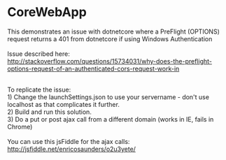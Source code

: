 # CoreWebApp
This demonstrates an issue with dotnetcore where a PreFlight (OPTIONS) request returns a 401 from dotnetcore if using Windows Authentication
<br>
<br>Issue described here:
<br>http://stackoverflow.com/questions/15734031/why-does-the-preflight-options-request-of-an-authenticated-cors-request-work-in

<br>To replicate the issue:
<br>1) Change the launchSettings.json to use your servername - don't use localhost as that complicates it further.
<br>2) Build and run this solution. 
<br>3) Do a put or post ajax call from a different domain (works in IE, fails in Chrome)
<br>
<br>You can use this jsFiddle for the ajax calls:
<br>http://jsfiddle.net/enricosaunders/o2u3yete/
